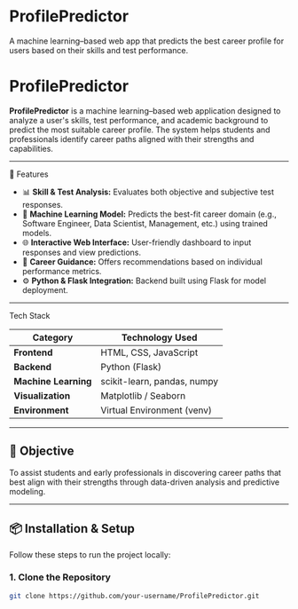 # ProfilePredictor
A machine learning–based web app that predicts the best career profile for users based on their skills and test performance.
#  ProfilePredictor

**ProfilePredictor** is a machine learning–based web application designed to analyze a user's skills, test performance, and academic background to predict the most suitable career profile. The system helps students and professionals identify career paths aligned with their strengths and capabilities.

---

 🚀 Features

- 📊 **Skill & Test Analysis:** Evaluates both objective and subjective test responses.  
- 🧩 **Machine Learning Model:** Predicts the best-fit career domain (e.g., Software Engineer, Data Scientist, Management, etc.) using trained models.  
- 🌐 **Interactive Web Interface:** User-friendly dashboard to input responses and view predictions.  
- 🧠 **Career Guidance:** Offers recommendations based on individual performance metrics.  
- ⚙️ **Python & Flask Integration:** Backend built using Flask for model deployment.

---
Tech Stack

| Category             | Technology Used             |
| -------------------- | --------------------------- |
| **Frontend**         | HTML, CSS, JavaScript       |
| **Backend**          | Python (Flask)              |
| **Machine Learning** | scikit-learn, pandas, numpy |
| **Visualization**    | Matplotlib / Seaborn        |
| **Environment**      | Virtual Environment (venv)  |

---

## 🎯 Objective

To assist students and early professionals in discovering career paths that best align with their strengths through data-driven analysis and predictive modeling.

---

## 📦 Installation & Setup

Follow these steps to run the project locally:

### 1. Clone the Repository
```bash
git clone https://github.com/your-username/ProfilePredictor.git
